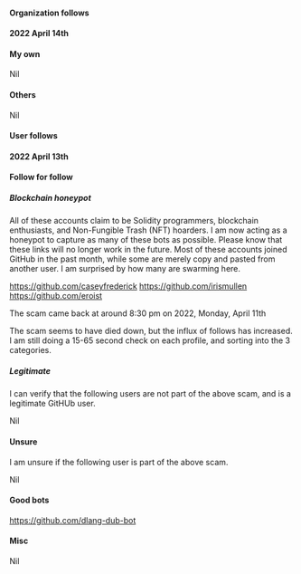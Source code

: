 
#### Organization follows

#### 2022 April 14th

#### My own

Nil

#### Others

Nil

#### User follows

#### 2022 April 13th

#### Follow for follow

##### Blockchain honeypot

All of these accounts claim to be Solidity programmers, blockchain enthusiasts, and Non-Fungible Trash (NFT) hoarders. I am now acting as a honeypot to capture as many of these bots as possible. Please know that these links will no longer work in the future. Most of these accounts joined GitHub in the past month, while some are merely copy and pasted from another user. I am surprised by how many are swarming here.

https://github.com/caseyfrederick
https://github.com/irismullen
https://github.com/eroist

The scam came back at around 8:30 pm on 2022, Monday, April 11th

The scam seems to have died down, but the influx of follows has increased. I am still doing a 15-65 second check on each profile, and sorting into the 3 categories.

##### Legitimate

I can verify that the following users are not part of the above scam, and is a legitimate GitHUb user.

Nil

#### Unsure

I am unsure if the following user is part of the above scam.

Nil

#### Good bots

https://github.com/dlang-dub-bot

#### Misc

Nil


